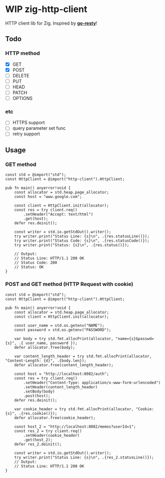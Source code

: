 # **WIP** zig-http-client
HTTP client lib for Zig. Inspired by **[go-resty](https://github.com/go-resty/resty)**!

## Todo
### HTTP method
- [x] GET
- [x] POST
- [ ] DELETE
- [ ] PUT
- [ ] HEAD
- [ ] PATCH
- [ ] OPTIONS

### etc
- [ ] HTTPS support
- [ ] query parameter set func
- [ ] retry support

## Usage

### GET method
```zig
const std = @import("std");
const HttpClient = @import("http-client").HttpClient;

pub fn main() anyerror!void {
    const allocator = std.heap.page_allocator;
    const host = "www.google.com";

    const client = HttpClient.init(allocator);
    const res = try client.req()
        .setHeader("Accept: text/html")
        .get(host);
    defer res.deinit();

    const writer = std.io.getStdOut().writer();
    try writer.print("Status Line: {s}\n", .{res.statusLine()});
    try writer.print("Status Code: {s}\n", .{res.statusCode()});
    try writer.print("Status: {s}\n", .{res.status()});

    // Output:
    // Status Line: HTTP/1.1 200 OK
    // Status Code: 200
    // Status: OK
}
```

### POST and GET method (HTTP Request with cookie)
```zig
const std = @import("std");
const HttpClient = @import("http-client").HttpClient;

pub fn main() anyerror!void {
    const allocator = std.heap.page_allocator;
    const client = HttpClient.init(allocator);

    const user_name = std.os.getenv("NAME");
    const password = std.os.getenv("PASSWORD");

    var body = try std.fmt.allocPrint(allocator, "name={s}&passwd={s}", .{ user_name, password });
    defer allocator.free(body);

    var content_length_header = try std.fmt.allocPrint(allocator, "Content-Length: {d}", .{body.len});
    defer allocator.free(content_length_header);

    const host = "http://localhost:8082/auth";
    const res = try client.req()
        .setHeader("Content-Type: application/x-www-form-urlencoded")
        .setHeader(content_length_header)
        .setBody(body)
        .post(host);
    defer res.deinit();

    var cookie_header = try std.fmt.allocPrint(allocator, "Cookie: {s}", .{res.cookie()});
    defer allocator.free(cookie_header);

    const host_2 = "http://localhost:8082/memos?userId=1";
    const res_2 = try client.req()
        .setHeader(cookie_header)
        .get(host_2);
    defer res_2.deinit();

    const writer = std.io.getStdOut().writer();
    try writer.print("Status Line: {s}\n", .{res_2.statusLine()});
    // Output:
    // Status Line: HTTP/1.1 200 OK
}
```
